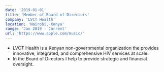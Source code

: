 ```yaml
---
date: '2019-01-01'
title: 'Member of Board of Directors'
company: 'LVCT Health'
location: 'Nairobi, Kenya'
range: 'Jan 2019 - Current'
url: 'https://www.apple.com/music/'
---
```


- LVCT Health is a Kenyan non-governmental organization the provides innovative, integrated, and comprehensive HIV services at scale.
- In the Board of Directors I help to provide strategic and financial oversight.
